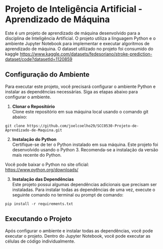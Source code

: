 # **Projeto de Inteligência Artificial - Aprendizado de Máquina**
Este é um projeto de aprendizado de máquina desenvolvido para a disciplina de Inteligência Artificial. O projeto utiliza a linguagem Python e o ambiente Jupyter Notebook para implementar e executar algoritmos de aprendizado de máquina.
O dataset utilizado no projeto foi consumido do kaggle
https://www.kaggle.com/datasets/fedesoriano/stroke-prediction-dataset/code?datasetId=1120859

## Configuração do Ambiente
Para executar este projeto, você precisará configurar o ambiente Python e instalar as dependências necessárias. Siga as etapas abaixo para configurar o ambiente.

1. **Clonar o Repositório**<br>
Clone este repositório em sua máquina local usando o comando git abaixo:

```
git clone https://github.com/joelcoelho29/SCC0530-Projeto-de-Aprendizado-de-Maquina.git
```

2. **Instalação do Python**<br>
Certifique-se de ter o Python instalado em sua máquina. Este projeto foi desenvolvido usando o Python 3. Recomenda-se a instalação da versão mais recente do Python.

Você pode baixar o Python no site oficial: https://www.python.org/downloads/

3. **Instalação das Dependências**<br>
Este projeto possui algumas dependências adicionais que precisam ser instaladas. Para instalar todas as dependências de uma vez, execute o seguinte comando no terminal ou prompt de comando:

```
pip install -r requirements.txt
```

## Executando o Projeto
Após configurar o ambiente e instalar todas as dependências, você pode executar o projeto. Dentro do Jupyter Notebook, você pode executar as células de código individualmente.